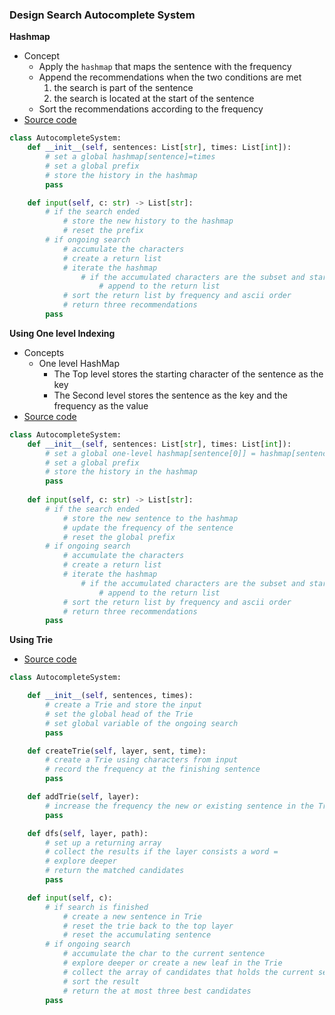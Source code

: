 ### Design Search Autocomplete System
**Hashmap**
- Concept
    - Apply the `hashmap` that maps the sentence with the frequency 
    - Append the recommendations when the two conditions are met 
        1. the search is part of the sentence 
        1. the search is located at the start of the sentence
    - Sort the recommendations according to the frequency 
- [Source code](source/Hashmap.py)
```python
class AutocompleteSystem:
    def __init__(self, sentences: List[str], times: List[int]):
        # set a global hashmap[sentence]=times
        # set a global prefix
        # store the history in the hashmap
        pass

    def input(self, c: str) -> List[str]:
        # if the search ended
            # store the new history to the hashmap
            # reset the prefix
        # if ongoing search
            # accumulate the characters
            # create a return list
            # iterate the hashmap
                # if the accumulated characters are the subset and starts at the beginning of the keys
                    # append to the return list
            # sort the return list by frequency and ascii order
            # return three recommendations
        pass 
```

**Using One level Indexing**
- Concepts
    - One level HashMap
        - The Top level stores the starting character of the sentence as the key
        - The Second level stores the sentence as the key and the frequency as the value
- [Source code](source/OneLevel.py)
```python
class AutocompleteSystem:
    def __init__(self, sentences: List[str], times: List[int]):
        # set a global one-level hashmap[sentence[0]] = hashmap[sentence[:]] = int
        # set a global prefix
        # store the history in the hashmap
        pass
            
    def input(self, c: str) -> List[str]:
        # if the search ended
            # store the new sentence to the hashmap 
            # update the frequency of the sentence 
            # reset the global prefix 
        # if ongoing search
            # accumulate the characters
            # create a return list
            # iterate the hashmap
                # if the accumulated characters are the subset and starts at the beginning of the keys
                    # append to the return list
            # sort the return list by frequency and ascii order
            # return three recommendations
        pass
```

**Using Trie**
- [Source code](source/Trie.py)
```python
class AutocompleteSystem:

    def __init__(self, sentences, times):
        # create a Trie and store the input
        # set the global head of the Trie
        # set global variable of the ongoing search
        pass

    def createTrie(self, layer, sent, time):
        # create a Trie using characters from input
        # record the frequency at the finishing sentence
        pass

    def addTrie(self, layer):
        # increase the frequency the new or existing sentence in the Trie
        pass

    def dfs(self, layer, path):
        # set up a returning array 
        # collect the results if the layer consists a word =
        # explore deeper 
        # return the matched candidates
        pass

    def input(self, c):
        # if search is finished
            # create a new sentence in Trie 
            # reset the trie back to the top layer 
            # reset the accumulating sentence
        # if ongoing search
            # accumulate the char to the current sentence
            # explore deeper or create a new leaf in the Trie
            # collect the array of candidates that holds the current sentence as a first subset
            # sort the result 
            # return the at most three best candidates
        pass
```
